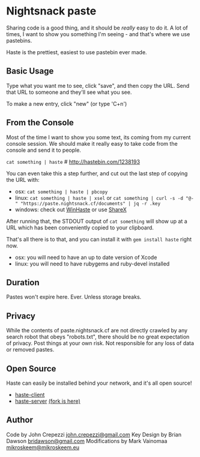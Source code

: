 # Nightsnack paste

Sharing code is a good thing, and it should be _really_ easy to do it.
A lot of times, I want to show you something I'm seeing - and that's where we
use pastebins.

Haste is the prettiest, easiest to use pastebin ever made.

## Basic Usage

Type what you want me to see, click "save", and then copy the URL.  Send that
URL to someone and they'll see what you see.

To make a new entry, click "new" (or type 'C+n')

## From the Console

Most of the time I want to show you some text, its coming from my current
console session.  We should make it really easy to take code from the console
and send it to people.

`cat something | haste` # http://hastebin.com/1238193

You can even take this a step further, and cut out the last step of copying the
URL with:

* osx: `cat something | haste | pbcopy`
* linux: `cat something | haste | xsel` or `cat something | curl -s -d "@-" "https://paste.nightsnack.cf/documents" | jq -r .key`
* windows: check out [WinHaste](https://github.com/ajryan/WinHaste) or use [ShareX](https://getsharex.com)

After running that, the STDOUT output of `cat something` will show up at a URL
which has been conveniently copied to your clipboard.

That's all there is to that, and you can install it with `gem install haste`
right now.
  * osx: you will need to have an up to date version of Xcode
  * linux: you will need to have rubygems and ruby-devel installed

## Duration

Pastes won't expire here. Ever. Unless storage breaks.

## Privacy

While the contents of paste.nightsnack.cf are not directly crawled by any search robot
that obeys "robots.txt", there should be no great expectation of privacy.  Post
things at your own risk. Not responsible for any loss of data or removed
pastes.

## Open Source

Haste can easily be installed behind your network, and it's all open source!

* [haste-client](https://github.com/seejohnrun/haste-client)
* [haste-server](https://github.com/seejohnrun/haste-server) [(fork is here)](https://git.mikroskeem.eu/mikroskeem/haste-server)

## Author

Code by John Crepezzi <john.crepezzi@gmail.com>
Key Design by Brian Dawson <bridawson@gmail.com>
Modifications by Mark Vainomaa <mikroskeem@mikroskeem.eu>
